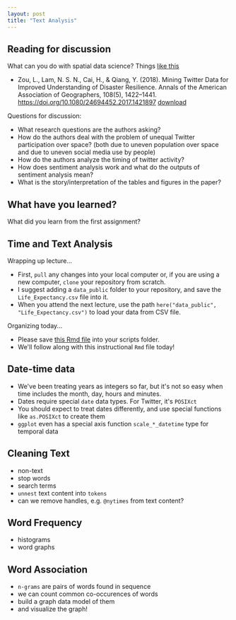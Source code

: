 ```yaml
---
layout: post
title: "Text Analysis"
---
```


## Reading for discussion

What can you do with spatial data science? Things [like this](https://www.nytimes.com/interactive/2025/01/09/us/la-wildfires-damage-photos-map.html?smid=url-share)

- Zou, L., Lam, N. S. N., Cai, H., & Qiang, Y. (2018). Mining Twitter Data for Improved Understanding of Disaster Resilience. Annals of the American Association of Geographers, 108(5), 1422–1441. https://doi.org/10.1080/24694452.2017.1421897 [download](https://drive.google.com/open?id=12-Z5TxKeNYCCB_eEHpO653aJUz41wiw4&usp=drive_fs)

Questions for discussion: 

-	What research questions are the authors asking?
-	How do the authors deal with the problem of unequal Twitter participation over space? (both due to uneven population over space and due to uneven social media use by people) 
-	How do the authors analyze the timing of twitter activity?
-	How does sentiment analysis work and what do the outputs of sentiment analysis mean? 
-   What is the story/interpretation of the tables and figures in the paper? 

## What have you learned?

What did you learn from the first assignment?

## Time and Text Analysis

Wrapping up lecture...

- First, `pull` any changes into your local computer or, if you are using a new computer, `clone` your repository from scratch.
- I suggest adding a `data_public` folder to your repository, and save the `Life_Expectancy.csv` file into it.
- When you attend the next lecture, use the path `here("data_public", "Life_Expectancy.csv")` to load your data from CSV file. 

Organizing today...

- Please save [this Rmd file](https://drive.google.com/open?id=1FAykkoG7KE0I6Dpoti0HbwgAbOgPXVFD&usp=drive_fs) into your scripts folder.
- We'll follow along with this instructional `Rmd` file today!

## Date-time data

- We've been treating years as integers so far, but it's not so easy when time includes the month, day, hours and minutes.
- Dates require special `date` data types. For Twitter, it's `POSIXct`
- You should expect to treat dates differently, and use special functions like `as.POSIXct` to create them
- `ggplot` even has a special axis function `scale_*_datetime` type for temporal data

## Cleaning Text

- non-text
- stop words
- search terms
- `unnest` text content into `tokens`
- can we remove handles, e.g. `@nytimes` from text content?

## Word Frequency

- histograms
- word graphs

## Word Association

- `n-grams` are pairs of words found in sequence 
- we can count common co-occurences of words
- build a graph data model of them
- and visualize the graph!